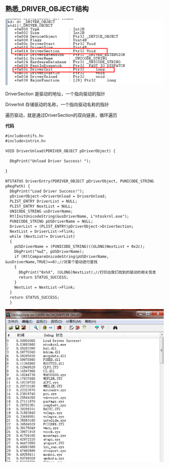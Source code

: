 熟悉_DRIVER_OBJECT结构
---

![](https://raw.githubusercontent.com/Whitebird0/tuchuang/main/QQ%E6%88%AA%E5%9B%BE20220114223024.png)

DriverSection 是驱动的地址，一个指向驱动的指针

DriverInit 存储驱动的名称，一个指向驱动名称的指针

遍历驱动，就是通过DriverSection的双向链表，循环遍历

**代码**

    #include<ntifs.h>
    #include<intrin.h>

    VOID DriverUnload(PDRIVER_OBJECT pDriverObject) {

      DbgPrint("Unload Driver Success! ");

    }

    NTSTATUS DriverEntry(PDRIVER_OBJECT pDriverObject, PUNICODE_STRING pRegPath) {
      DbgPrint("Load Driver Success!");
      pDriverObject->DriverUnload = DriverUnload;
      PLIST_ENTRY DriverList = NULL;
      PLIST_ENTRY NextList = NULL;
      UNICODE_STRING usDriverName;
      RtlInitUnicodeString(&usDriverName, L"ntoskrnl.exe");
      PUNICODE_STRING pUSDriverName = NULL;
      DriverList = (PLIST_ENTRY)pDriverObject->DriverSection;
      NextList = DriverList->Flink;
      while (NextList!= DriverList)
      {
        pUSDriverName = (PUNICODE_STRING)((ULONG)NextList + 0x2c);
        DbgPrint("%wZ", pUSDriverName);
        if (RtlCompareUnicodeString(pUSDriverName, &usDriverName,TRUE)==0);//对某个驱动进行查找
        {
          DbgPrint("0x%X", (ULONG)NextList);//打印出我们找到的驱动的相关信息
          return STATUS_SUCCESS;
        }
        NextList = NextList->Flink;
      }
      return STATUS_SUCCESS;
      }

![](https://raw.githubusercontent.com/Whitebird0/tuchuang/main/QQ%E6%88%AA%E5%9B%BE20220114224103.png)
